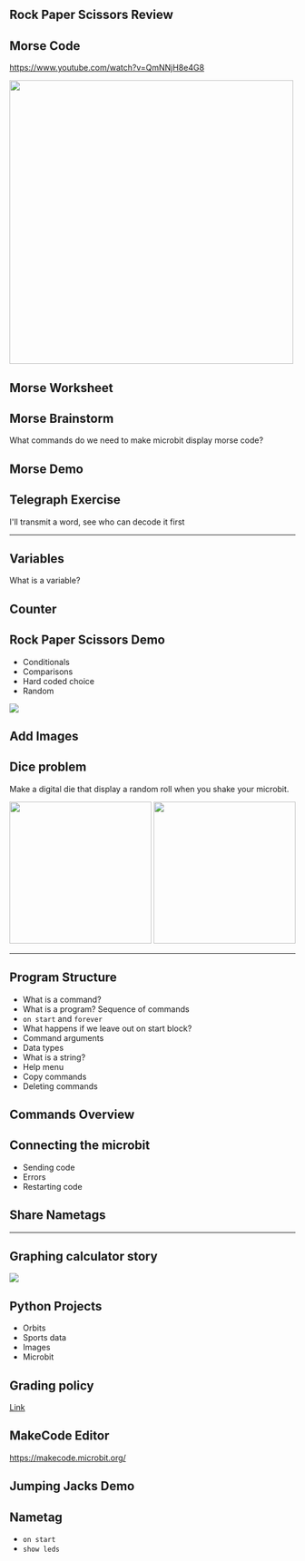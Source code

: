 ## Rock Paper Scissors Review

## Morse Code

https://www.youtube.com/watch?v=QmNNjH8e4G8

<img src="assets/morse-chart.png" height="500px" />

## Morse Worksheet

## Morse Brainstorm

What commands do we need to make microbit display morse code?

## Morse Demo

## Telegraph Exercise

I'll transmit a word, see who can decode it first

---

## Variables

What is a variable?

## Counter

## Rock Paper Scissors Demo

- Conditionals
- Comparisons
- Hard coded choice
- Random

![](assets/rps.png)

## Add Images

## Dice problem

Make a digital die that display a random roll when you shake your microbit.

<img src="assets/dice-faces.jpg" height="250px" />
<img src="assets/dice-5.png" height="250px" />

---

## Program Structure

- What is a command?
- What is a program? Sequence of commands
- `on start` and `forever`
- What happens if we leave out on start block?
- Command arguments
- Data types
- What is a string?
- Help menu
- Copy commands
- Deleting commands

## Commands Overview

## Connecting the microbit

- Sending code
- Errors
- Restarting code

## Share Nametags

---

## Graphing calculator story

![](assets/calculator.jpg)

## Python Projects

- Orbits
- Sports data
- Images
- Microbit

## Grading policy

[Link](../shared/grading.md)

## MakeCode Editor

https://makecode.microbit.org/

## Jumping Jacks Demo

## Nametag

- `on start`
- `show leds`
